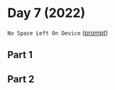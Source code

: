 # Day 7 (2022)

`No Space Left On Device` ([prompt](https://adventofcode.com/2022/day/7))

## Part 1

## Part 2
